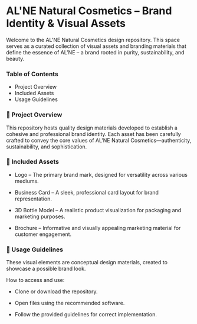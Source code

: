 # AL'NE Natural Cosmetics – Brand Identity & Visual Assets

Welcome to the AL'NE Natural Cosmetics design repository. This space serves as a curated collection of visual assets and branding materials that define the essence of AL'NE – a brand rooted in purity, sustainability, and beauty.


### Table of Contents
- Project Overview
- Included Assets
- Usage Guidelines

### 📌 Project Overview

This repository hosts quality design materials developed to establish a cohesive and professional brand identity. Each asset has been carefully crafted to convey the core values of AL'NE Natural Cosmetics—authenticity, sustainability, and sophistication.



### 🎨 Included Assets

- Logo – The primary brand mark, designed for versatility across various mediums.

- Business Card – A sleek, professional card layout for brand representation.

- 3D Bottle Model – A realistic product visualization for packaging and marketing purposes.

- Brochure – Informative and visually appealing marketing material for customer engagement.




### 🔗 Usage Guidelines

These visual elements are conceptual design materials, created to showcase a possible brand look.

How to access and use:

- Clone or download the repository.

- Open files using the recommended software.

- Follow the provided guidelines for correct implementation.

